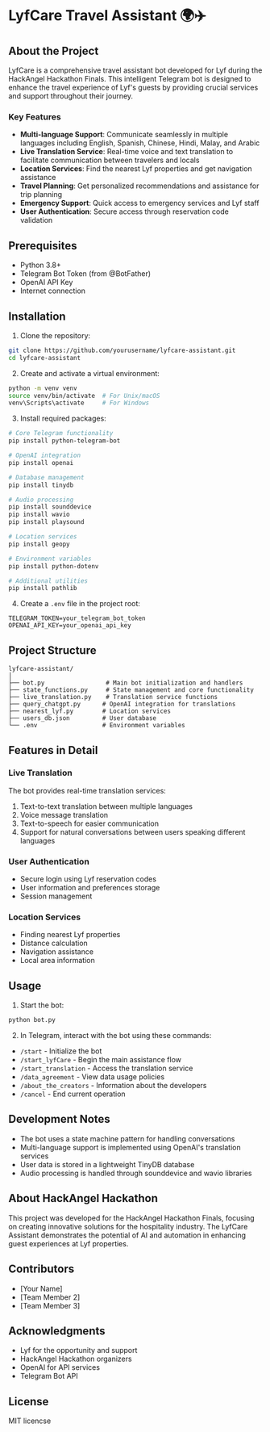 # LyfCare Travel Assistant 🌍✈️

## About the Project
LyfCare is a comprehensive travel assistant bot developed for Lyf during the HackAngel Hackathon Finals. This intelligent Telegram bot is designed to enhance the travel experience of Lyf's guests by providing crucial services and support throughout their journey.

### Key Features
- **Multi-language Support**: Communicate seamlessly in multiple languages including English, Spanish, Chinese, Hindi, Malay, and Arabic
- **Live Translation Service**: Real-time voice and text translation to facilitate communication between travelers and locals
- **Location Services**: Find the nearest Lyf properties and get navigation assistance
- **Travel Planning**: Get personalized recommendations and assistance for trip planning
- **Emergency Support**: Quick access to emergency services and Lyf staff
- **User Authentication**: Secure access through reservation code validation

## Prerequisites
- Python 3.8+
- Telegram Bot Token (from @BotFather)
- OpenAI API Key
- Internet connection

## Installation

1. Clone the repository:
```bash
git clone https://github.com/yourusername/lyfcare-assistant.git
cd lyfcare-assistant
```

2. Create and activate a virtual environment:
```bash
python -m venv venv
source venv/bin/activate  # For Unix/macOS
venv\Scripts\activate     # For Windows
```

3. Install required packages:
```bash
# Core Telegram functionality
pip install python-telegram-bot

# OpenAI integration
pip install openai

# Database management
pip install tinydb

# Audio processing
pip install sounddevice
pip install wavio
pip install playsound

# Location services
pip install geopy

# Environment variables
pip install python-dotenv

# Additional utilities
pip install pathlib
```

4. Create a `.env` file in the project root:
```env
TELEGRAM_TOKEN=your_telegram_bot_token
OPENAI_API_KEY=your_openai_api_key
```

## Project Structure
```
lyfcare-assistant/
│
├── bot.py                 # Main bot initialization and handlers
├── state_functions.py     # State management and core functionality
├── live_translation.py    # Translation service functions
├── query_chatgpt.py      # OpenAI integration for translations
├── nearest_lyf.py        # Location services
├── users_db.json         # User database
└── .env                  # Environment variables
```

## Features in Detail

### Live Translation
The bot provides real-time translation services:
1. Text-to-text translation between multiple languages
2. Voice message translation
3. Text-to-speech for easier communication
4. Support for natural conversations between users speaking different languages

### User Authentication
- Secure login using Lyf reservation codes
- User information and preferences storage
- Session management

### Location Services
- Finding nearest Lyf properties
- Distance calculation
- Navigation assistance
- Local area information

## Usage

1. Start the bot:
```bash
python bot.py
```

2. In Telegram, interact with the bot using these commands:
- `/start` - Initialize the bot
- `/start_lyfCare` - Begin the main assistance flow
- `/start_translation` - Access the translation service
- `/data_agreement` - View data usage policies
- `/about_the_creators` - Information about the developers
- `/cancel` - End current operation

## Development Notes
- The bot uses a state machine pattern for handling conversations
- Multi-language support is implemented using OpenAI's translation services
- User data is stored in a lightweight TinyDB database
- Audio processing is handled through sounddevice and wavio libraries

## About HackAngel Hackathon
This project was developed for the HackAngel Hackathon Finals, focusing on creating innovative solutions for the hospitality industry. The LyfCare Assistant demonstrates the potential of AI and automation in enhancing guest experiences at Lyf properties.

## Contributors
- [Your Name]
- [Team Member 2]
- [Team Member 3]

## Acknowledgments
- Lyf for the opportunity and support
- HackAngel Hackathon organizers
- OpenAI for API services
- Telegram Bot API

## License
MIT licencse
